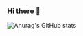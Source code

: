 ### Hi there 👋

<!--
**kryowen/kryowen** is a ✨ _special_ ✨ repository because its `README.md` (this file) appears on your GitHub profile.
Here are some ideas to get you started:

[![Solved.ac 프로필](http://mazassumnida.wtf/api/v2/generate_badge?boj=adviate)](https://solved.ac/adviate)
<img align='right' src="http://mazassumnida.wtf/api/v2/generate_badge?boj=adviate">

![Anurag's GitHub stats](https://github-readme-stats.vercel.app/api?username=kryowen&&show_icons=true&theme=radical)

- 🔭 I’m currently working on ...
- 🌱 I’m currently learning ...
- 👯 I’m looking to collaborate on ...
- 🤔 I’m looking for help with ...
- 💬 Ask me about ...
- 📫 How to reach me: ...
- 😄 Pronouns: ...
- ⚡ Fun fact: ...
-->

![Anurag's GitHub stats](https://github-readme-stats.vercel.app/api?username=kryowen&&show_icons=true&hide=issues&theme=tokoyonight)



